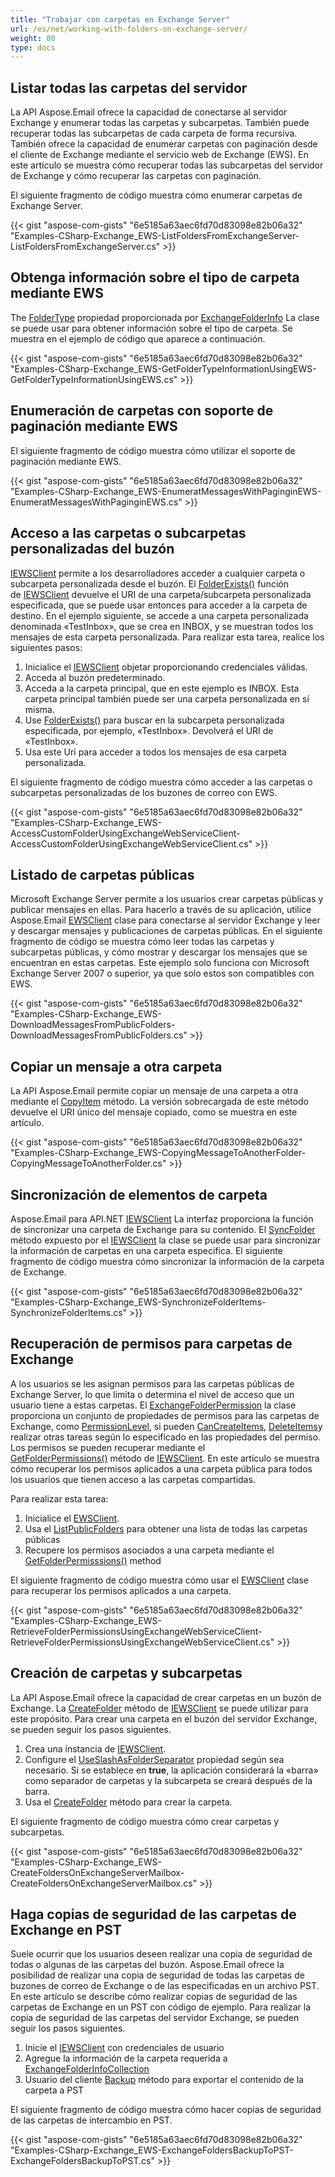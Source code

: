 ```yaml
---
title: "Trabajar con carpetas en Exchange Server"
url: /es/net/working-with-folders-on-exchange-server/
weight: 80
type: docs
---
```



## **Listar todas las carpetas del servidor**

La API Aspose.Email ofrece la capacidad de conectarse al servidor Exchange y enumerar todas las carpetas y subcarpetas. También puede recuperar todas las subcarpetas de cada carpeta de forma recursiva. También ofrece la capacidad de enumerar carpetas con paginación desde el cliente de Exchange mediante el servicio web de Exchange (EWS). En este artículo se muestra cómo recuperar todas las subcarpetas del servidor de Exchange y cómo recuperar las carpetas con paginación.

El siguiente fragmento de código muestra cómo enumerar carpetas de Exchange Server.

{{< gist "aspose-com-gists" "6e5185a63aec6fd70d83098e82b06a32" "Examples-CSharp-Exchange_EWS-ListFoldersFromExchangeServer-ListFoldersFromExchangeServer.cs" >}}

## **Obtenga información sobre el tipo de carpeta mediante EWS**

The [FolderType](https://reference.aspose.com/email/net/aspose.email.clients.exchange/exchangefolderinfo/foldertype/) propiedad proporcionada por [ExchangeFolderInfo](https://reference.aspose.com/email/net/aspose.email.clients.exchange/exchangefolderinfo/) La clase se puede usar para obtener información sobre el tipo de carpeta. Se muestra en el ejemplo de código que aparece a continuación.

{{< gist "aspose-com-gists" "6e5185a63aec6fd70d83098e82b06a32" "Examples-CSharp-Exchange_EWS-GetFolderTypeInformationUsingEWS-GetFolderTypeInformationUsingEWS.cs" >}}

## **Enumeración de carpetas con soporte de paginación mediante EWS**

El siguiente fragmento de código muestra cómo utilizar el soporte de paginación mediante EWS.

{{< gist "aspose-com-gists" "6e5185a63aec6fd70d83098e82b06a32" "Examples-CSharp-Exchange_EWS-EnumeratMessagesWithPaginginEWS-EnumeratMessagesWithPaginginEWS.cs" >}}

## **Acceso a las carpetas o subcarpetas personalizadas del buzón**

[IEWSClient](https://reference.aspose.com/email/net/aspose.email.clients.exchange.webservice/iewsclient/) permite a los desarrolladores acceder a cualquier carpeta o subcarpeta personalizada desde el buzón. El [FolderExists()](https://reference.aspose.com/email/net/aspose.email.clients.exchange.webservice/iewsclient/folderexists/#folderexists/) función de [IEWSClient](https://reference.aspose.com/email/net/aspose.email.clients.exchange.webservice/iewsclient/) devuelve el URI de una carpeta/subcarpeta personalizada especificada, que se puede usar entonces para acceder a la carpeta de destino. En el ejemplo siguiente, se accede a una carpeta personalizada denominada «TestInbox», que se crea en INBOX, y se muestran todos los mensajes de esta carpeta personalizada. Para realizar esta tarea, realice los siguientes pasos:

1. Inicialice el [IEWSClient](https://reference.aspose.com/email/net/aspose.email.clients.exchange.webservice/iewsclient/) objetar proporcionando credenciales válidas.
1. Acceda al buzón predeterminado.
1. Acceda a la carpeta principal, que en este ejemplo es INBOX. Esta carpeta principal también puede ser una carpeta personalizada en sí misma.
1. Use [FolderExists()](https://reference.aspose.com/email/net/aspose.email.clients.exchange.webservice/iewsclient/folderexists/#folderexists/) para buscar en la subcarpeta personalizada especificada, por ejemplo, «TestInbox». Devolverá el URI de «TestInbox».
1. Usa este Uri para acceder a todos los mensajes de esa carpeta personalizada.

El siguiente fragmento de código muestra cómo acceder a las carpetas o subcarpetas personalizadas de los buzones de correo con EWS.

{{< gist "aspose-com-gists" "6e5185a63aec6fd70d83098e82b06a32" "Examples-CSharp-Exchange_EWS-AccessCustomFolderUsingExchangeWebServiceClient-AccessCustomFolderUsingExchangeWebServiceClient.cs" >}}

## **Listado de carpetas públicas**

Microsoft Exchange Server permite a los usuarios crear carpetas públicas y publicar mensajes en ellas. Para hacerlo a través de su aplicación, utilice Aspose.Email [EWSClient](https://reference.aspose.com/email/net/aspose.email.clients.exchange.webservice/ewsclient/) clase para conectarse al servidor Exchange y leer y descargar mensajes y publicaciones de carpetas públicas. En el siguiente fragmento de código se muestra cómo leer todas las carpetas y subcarpetas públicas, y cómo mostrar y descargar los mensajes que se encuentran en estas carpetas. Este ejemplo solo funciona con Microsoft Exchange Server 2007 o superior, ya que solo estos son compatibles con EWS.

{{< gist "aspose-com-gists" "6e5185a63aec6fd70d83098e82b06a32" "Examples-CSharp-Exchange_EWS-DownloadMessagesFromPublicFolders-DownloadMessagesFromPublicFolders.cs" >}}

## **Copiar un mensaje a otra carpeta**

La API Aspose.Email permite copiar un mensaje de una carpeta a otra mediante el [CopyItem](https://reference.aspose.com/email/net/aspose.email.clients.exchange.webservice/iewsclient/copyitem/#copyitem) método. La versión sobrecargada de este método devuelve el URI único del mensaje copiado, como se muestra en este artículo.

{{< gist "aspose-com-gists" "6e5185a63aec6fd70d83098e82b06a32" "Examples-CSharp-Exchange_EWS-CopyingMessageToAnotherFolder-CopyingMessageToAnotherFolder.cs" >}}

## **Sincronización de elementos de carpeta**

Aspose.Email para API.NET [IEWSClient](https://reference.aspose.com/email/net/aspose.email.clients.exchange.webservice/iewsclient/) La interfaz proporciona la función de sincronizar una carpeta de Exchange para su contenido. El [SyncFolder](https://reference.aspose.com/email/net/aspose.email.clients.exchange.webservice/iewsclient/syncfolder/#syncfolder/) método expuesto por el [IEWSClient](https://reference.aspose.com/email/net/aspose.email.clients.exchange.webservice/iewsclient/) la clase se puede usar para sincronizar la información de carpetas en una carpeta específica. El siguiente fragmento de código muestra cómo sincronizar la información de la carpeta de Exchange.

{{< gist "aspose-com-gists" "6e5185a63aec6fd70d83098e82b06a32" "Examples-CSharp-Exchange_EWS-SynchronizeFolderItems-SynchronizeFolderItems.cs" >}}

## **Recuperación de permisos para carpetas de Exchange**

A los usuarios se les asignan permisos para las carpetas públicas de Exchange Server, lo que limita o determina el nivel de acceso que un usuario tiene a estas carpetas. El [ExchangeFolderPermission](https://reference.aspose.com/email/net/aspose.email.clients.exchange/exchangefolderpermission/) la clase proporciona un conjunto de propiedades de permisos para las carpetas de Exchange, como [PermissionLevel](https://reference.aspose.com/email/net/aspose.email.clients.exchange/exchangefolderpermission/permissionlevel/), si pueden [CanCreateItems](https://reference.aspose.com/email/net/aspose.email.clients.exchange/exchangebasepermission/cancreateitems/), [DeleteItems](https://reference.aspose.com/email/net/aspose.email.clients.exchange/exchangebasepermission/deleteitems/)y realizar otras tareas según lo especificado en las propiedades del permiso. Los permisos se pueden recuperar mediante el [GetFolderPermissions()](https://reference.aspose.com/email/net/aspose.email.clients.exchange.webservice/iewsclient/getfolderpermissions/#getfolderpermissions) método de [IEWSClient](https://reference.aspose.com/email/net/aspose.email.clients.exchange.webservice/iewsclient/). En este artículo se muestra cómo recuperar los permisos aplicados a una carpeta pública para todos los usuarios que tienen acceso a las carpetas compartidas.

Para realizar esta tarea:

1. Inicialice el [EWSClient](https://reference.aspose.com/email/net/aspose.email.clients.exchange.webservice/ewsclient/).
1. Usa el [ListPublicFolders](https://reference.aspose.com/email/net/aspose.email.clients.exchange.webservice/iewsclient/listpublicfolders/#listpublicfolders) para obtener una lista de todas las carpetas públicas
1. Recupere los permisos asociados a una carpeta mediante el [GetFolderPermisssions()](https://reference.aspose.com/email/net/aspose.email.clients.exchange.webservice/iewsclient/getfolderpermissions/#getfolderpermissions) method

El siguiente fragmento de código muestra cómo usar el [EWSClient](https://reference.aspose.com/email/net/aspose.email.clients.exchange.webservice/ewsclient/) clase para recuperar los permisos aplicados a una carpeta.

{{< gist "aspose-com-gists" "6e5185a63aec6fd70d83098e82b06a32" "Examples-CSharp-Exchange_EWS-RetrieveFolderPermissionsUsingExchangeWebServiceClient-RetrieveFolderPermissionsUsingExchangeWebServiceClient.cs" >}}

## **Creación de carpetas y subcarpetas**

La API Aspose.Email ofrece la capacidad de crear carpetas en un buzón de Exchange. La [CreateFolder](https://reference.aspose.com/email/net/aspose.email.clients.exchange.webservice/iewsclient/createfolder/#createfolder/) método de [IEWSClient](https://reference.aspose.com/email/net/aspose.email.clients.exchange.webservice/iewsclient/) se puede utilizar para este propósito. Para crear una carpeta en el buzón del servidor Exchange, se pueden seguir los pasos siguientes.

1. Crea una instancia de [IEWSClient](https://reference.aspose.com/email/net/aspose.email.clients.exchange.webservice/iewsclient/).
1. Configure el [UseSlashAsFolderSeparator](https://reference.aspose.com/email/net/aspose.email.clients.exchange.webservice/iewsclient/useslashasfolderseparator/) propiedad según sea necesario. Si se establece en **true**, la aplicación considerará la «barra» como separador de carpetas y la subcarpeta se creará después de la barra.
1. Usa el [CreateFolder](https://reference.aspose.com/email/net/aspose.email.clients.exchange.webservice/iewsclient/createfolder/#createfolder/) método para crear la carpeta.

El siguiente fragmento de código muestra cómo crear carpetas y subcarpetas.

{{< gist "aspose-com-gists" "6e5185a63aec6fd70d83098e82b06a32" "Examples-CSharp-Exchange_EWS-CreateFoldersOnExchangeServerMailbox-CreateFoldersOnExchangeServerMailbox.cs" >}}

## **Haga copias de seguridad de las carpetas de Exchange en PST**

Suele ocurrir que los usuarios deseen realizar una copia de seguridad de todas o algunas de las carpetas del buzón. Aspose.Email ofrece la posibilidad de realizar una copia de seguridad de todas las carpetas de buzones de correo de Exchange o de las especificadas en un archivo PST. En este artículo se describe cómo realizar copias de seguridad de las carpetas de Exchange en un PST con código de ejemplo. Para realizar la copia de seguridad de las carpetas del servidor Exchange, se pueden seguir los pasos siguientes.

1. Inicie el [IEWSClient](https://reference.aspose.com/email/net/aspose.email.clients.exchange.webservice/iewsclient/) con credenciales de usuario
1. Agregue la información de la carpeta requerida a [ExchangeFolderInfoCollection](https://reference.aspose.com/email/net/aspose.email.clients.exchange/exchangefolderinfocollection/)
1. Usuario del cliente [Backup](https://reference.aspose.com/email/net/aspose.email.clients.exchange.webservice/iewsclient/backup/#backup/) método para exportar el contenido de la carpeta a PST

El siguiente fragmento de código muestra cómo hacer copias de seguridad de las carpetas de intercambio en PST.

{{< gist "aspose-com-gists" "6e5185a63aec6fd70d83098e82b06a32" "Examples-CSharp-Exchange_EWS-ExchangeFoldersBackupToPST-ExchangeFoldersBackupToPST.cs" >}}
